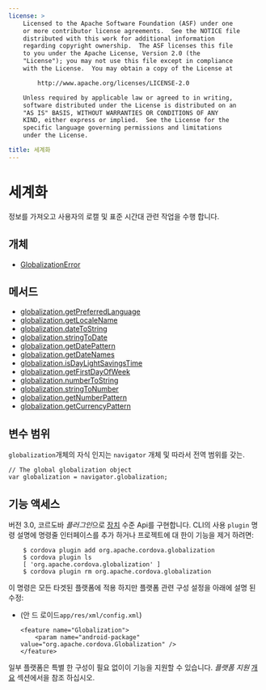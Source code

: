 ```yaml
---
license: >
    Licensed to the Apache Software Foundation (ASF) under one
    or more contributor license agreements.  See the NOTICE file
    distributed with this work for additional information
    regarding copyright ownership.  The ASF licenses this file
    to you under the Apache License, Version 2.0 (the
    "License"); you may not use this file except in compliance
    with the License.  You may obtain a copy of the License at

        http://www.apache.org/licenses/LICENSE-2.0

    Unless required by applicable law or agreed to in writing,
    software distributed under the License is distributed on an
    "AS IS" BASIS, WITHOUT WARRANTIES OR CONDITIONS OF ANY
    KIND, either express or implied.  See the License for the
    specific language governing permissions and limitations
    under the License.

title: 세계화
---
```


# 세계화

정보를 가져오고 사용자의 로캘 및 표준 시간대 관련 작업을 수행 합니다.

## 개체

*   [GlobalizationError](GlobalizationError/globalizationerror.html)

## 메서드

*   [globalization.getPreferredLanguage](globalization.getPreferredLanguage.html)
*   [globalization.getLocaleName](globalization.getLocaleName.html)
*   [globalization.dateToString](globalization.dateToString.html)
*   [globalization.stringToDate](globalization.stringToDate.html)
*   [globalization.getDatePattern](globalization.getDatePattern.html)
*   [globalization.getDateNames](globalization.getDateNames.html)
*   [globalization.isDayLightSavingsTime](globalization.isDayLightSavingsTime.html)
*   [globalization.getFirstDayOfWeek](globalization.getFirstDayOfWeek.html)
*   [globalization.numberToString](globalization.numberToString.html)
*   [globalization.stringToNumber](globalization.stringToNumber.html)
*   [globalization.getNumberPattern](globalization.getNumberPattern.html)
*   [globalization.getCurrencyPattern](globalization.getCurrencyPattern.html)

## 변수 범위

`globalization`개체의 자식 인지는 `navigator` 개체 및 따라서 전역 범위를 갖는.

    // The global globalization object
    var globalization = navigator.globalization;
    

## 기능 액세스

버전 3.0, 코르도바 *플러그인*으로 [장치](../device/device.html) 수준 Api를 구현합니다. CLI의 사용 `plugin` 명령 설명에 명령줄 인터페이스를 추가 하거나 프로젝트에 대 한이 기능을 제거 하려면:

        $ cordova plugin add org.apache.cordova.globalization
        $ cordova plugin ls
        [ 'org.apache.cordova.globalization' ]
        $ cordova plugin rm org.apache.cordova.globalization
    

이 명령은 모든 타겟된 플랫폼에 적용 하지만 플랫폼 관련 구성 설정을 아래에 설명 된 수정:

*   (안 드 로이드`app/res/xml/config.xml`)
    
        <feature name="Globalization">
            <param name="android-package" value="org.apache.cordova.Globalization" />
        </feature>
        

일부 플랫폼은 특별 한 구성이 필요 없이이 기능을 지원할 수 있습니다. *플랫폼 지원* [개요](../../guide/overview/index.html) 섹션에서을 참조 하십시오.